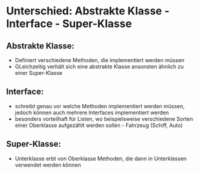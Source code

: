 # Unterschied: Abstrakte Klasse - Interface - Super-Klasse

## Abstrakte Klasse:
* Definiert verschiedene Methoden, die implementiert werden müssen  
* GLeichzeitig verhält sich eine abstrakte Klasse ansonsten ähnlich zu einer Super-Klasse

## Interface:
* schreibt genau vor welche Methoden implementiert werden müssen, jedoch können auch mehrere Interfaces implementiert werden
* besonders vorteilhaft für Listen, wo beispielsweise verschiedene Sorten einer Oberklasse aufgezählt werden sollen - Fahrzeug (Schiff, Auto)

## Super-Klasse:
* Unterklasse erbt von Oberklasse Methoden, die dann in Unterklassen verwendet werden können

